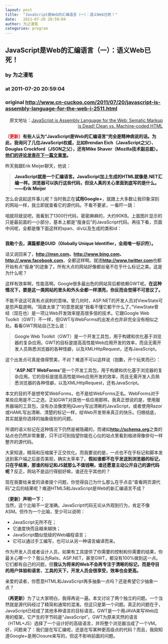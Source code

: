 ```yaml
---
layout: post
title:  "JavaScript是Web的汇编语言（一）：语义Web已死！"
date:   2011-07-20 20:59:04
author: 为之漫笔
categories: program
---
```


## JavaScript是Web的汇编语言（一）：语义Web已死！
### by 为之漫笔
### at 2011-07-20 20:59:04
### original <http://www.cn-cuckoo.com/2011/07/20/javascript-is-assembly-language-for-the-web-i-2511.html>

<p style="text-align:right">原文地址：<a href="http://www.hanselman.com/blog/JavaScriptIsAssemblyLanguageForTheWebSematicMarkupIsDeadCleanVsMachinecodedHTML.aspx">JavaScript is Assembly Language for the Web: Sematic Markup is Dead! Clean vs. Machine-coded HTML</a></p>
<p><strong><span style="color:red">（更新）</span>有些人认为“JavaScript是Web的汇编语言”完全是精神病说的话。为此，我询问了几位JavaScript权威，比如Brendan Eich（JavaScript之父）、Douglas Crockford（JSON之父），还有Mike Shaver（Mozilla技术副总裁）。<a href="http://http://www.cn-cuckoo.com/2011/07/21/javascript-is-assembly-language-for-the-web-ii-2531.html">他们的评论发表在下一篇文章里</a>。</strong></p>
<p>昨天我跟Erik Meijer聊天，他说：</p>
<div style="border-left:2px solid #ddd;margin-left:1em;padding-left:1em;font-weight:bold">JavaScript就是一个汇编语言。JavaScript加上生成的HTML就像是.NET汇编一样。浏览器可以执行这些代码，但没人真的关心里面到底写的是什么。<br>
——Erik Meijer</div>
<p>怎么会说起这件事儿呢？当时我正在<strong>试用Google+</strong>，就跟上大多数让我印象深刻的网站一样，我立即就查看它的源代码。不看不要紧，一看吓一跳：<br>
<img src="http://www.cn-cuckoo.com/cache/img/2511_image_1.png" alt=""></p>
<p>咱就将就说吧，我看到了1300行代码，密密麻麻的，大约90KB。上面图片显示的只是最前面的一小部分，基本上都是“瘦身后”的JavaScript代码。再往下看，页面中间呢，全都是像下面这样的span、div以及生成的类和id：<span></span></p>
<p><img src="http://www.cn-cuckoo.com/cache/img/2511_image_2.png" alt=""></p>
<p><strong>我勒个去，满篇都是GUID（Globally Unique Identifier，全局唯一标识符）。</strong></p>
<p>话又说回来了，<strong><a title="http://msn.com" href="http://msn.com">http://msn.com</a>、<a title="http://www.bing.com" href="http://www.bing.com">http://www.bing.com</a>、<a title="http://.www.facebook.com" href="http://.www.facebook.com">http://.www.facebook.com</a></strong>，全都这样啊。就连<strong><a title="http://www.twitter.com" href="http://www.twitter.com">http://www.twitter.com</a></strong>也都开始有点“瘦身”的迹象了。所有大点的网站好像都丝毫不在乎什么标记之美。这是为什么呢？</p>
<p>这样有效率啊，性能高啊。Google很多最出色的网站背后都依赖GWT呢。<strong>在这种情况下，要是这一类网站的里头和外头全都一样漂亮，你反而会觉得不可思议了。</strong></p>
<p>不能不说这可真有点讽刺的意味。曾几何时，ASP.NET的开发人员对ViewState可是怨声载道啊。“简直太笨了”的意思就是“我看不懂它都干什么了。”ViewState曾经（现在也）是一项让Web开发效率提高很多倍的技术。它跟Google Web Toolkit（GWT）不一样，但GWT与WebForms的出发点也并非完全没有相似之处。看看GWT网站自己怎么说：</p>
<div style="border-left:2px solid #ddd;margin-left:1em;padding-left:1em">Google Web Toolkit（GWT）是一个开发工具包，用于构建和优化基于浏览器的复杂应用。GWT的目标是提高高性能Web应用开发的效率，而且无需开发人员熟悉浏览器的各种怪癖，以及XMLHttpRequest，还有JavaScript。</div>
<p>这个出发点可真是值得赞美，不对？难道不可以这样说（抱歉，开个玩笑而已）：</p>
<div style="border-left:2px solid #ddd;margin-left:1em;padding-left:1em">“<strong>ASP.NET WebForms</strong>”是一个开发工具包，用于构建和优化基于浏览器的复杂应用。它的目标是提高高性能Web应用开发的效率，而且无需开发人员熟悉浏览器的各种怪癖，以及XMLHttpRequest，还有JavaScript。</div>
<p>本文的目的不是想夸奖WebForms，也不是给WebForms正名。WebForms对于某些应用是不二之选，正如GWT对其他一些应用那样。我真正想说的是，使用服务器端的工具包，没有办法像使用jQuery写出清晰的JavaScript，或者使用Razor或HAML写出清晰、清楚的标记一样，给Web开发带来真正的快乐。归根结底，其实就是你选择的抽象级别的问题。</p>
<p>所谓的语义标记在这种情况下仍然是被隐藏的，而诸如<strong><a title="http://schema.org" href="http://schema.org">http://schema.org</a></strong>之类的站点也仍然非常重要，只不过可别指望你能在心仪的站点里看到缩进得像俳句一样整齐的源代码。</p>
<p>大家知道，精简和压缩属于正交优化。而我要说的是，一点也不在乎标记和脚本发送到客户端之后是否美观，确实太草率了。<strong>假如谁都不在乎发送到浏览器的标记，只在乎结果，那谁的标记和JS就那么不值钱啊，谁还愿意主动公开自己的源代码呢？</strong>反正，网站不是运行得挺好嘛，谁还在乎其他的？</p>
<p>现在我要给亲爱的读者提个问题，你觉得自己为什么那么在乎点击“查看网页源代码”之后的结果呢？难道HTML5和JavaScript是Web的新汇编语言不成？</p>
<p><strong>（更新）声明一下：</strong><br>
当然，这个比喻不一定准确。JavaScript代码无论从外观到行为，肯定不像ASM。但作为一个比喻，至少可以说明：</p>
<ul>
<li>JavaScript无所不在；</li>
<li>它速度快而且越来越快；</li>
<li>JavaScript酷似低级的Web编程语言；</li>
<li>它可以通过手工编写，也可以从另一种语言编译而来。</li>
</ul>
<p>作为开发人员或者设计人员，如果有工具提供了你需要的控制和你需要的结果，你最关心哪一个？我认为Rails、ASP.NET，甚至GWT，都没有100%做到这一点。它们都有自己的问题，但<strong>我认为将来的Web不会再专注于清晰的标记，而是夺目的用户体验和语言、工具的天下，开发人员会很享受，效率也会更高。</strong></p>
<p>亲爱的读者，你愿意HTML和JavaScript再多抽象一点吗？还是希望它少抽象一点？</p>
<p><strong>（再更新）</strong>为了让大家明白，我得再说一遍。本文讨论了两个独立的问题。一个当然就是源代码经过了精简和通常的混淆。但这只是第一个问题。真正的问题在于，JavaScript已经成了其他多种语言的目标语言。GWT是一个用JAVA来写Web应用的框架，它产生的字节码是“JavaScript”。GWT为原来天然的语言（HTML+JS）选择了一个设计好的高级语言，并将整个浏览器当成了一个VM。好，问题来了：我们是在写汇编呢，还是在写某种更高级点的代码？而且，我刚知道Google+是用Closure来写的，但这不影响前面的问题。</p>